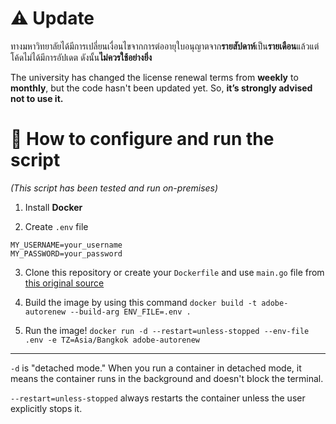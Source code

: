 # ⚠️ Update
ทางมหาวิทยาลัยได้มีการเปลี่ยนเงื่อนไขจากการต่ออายุใบอนุญาตจาก**รายสัปดาห์**เป็น**รายเดือน**แล้วแต่โค้ดไม่ได้มีการอัปเดต ดังนั้น**ไม่ควรใช้อย่างยิ่ง**

The university has changed the license renewal terms from **weekly** to **monthly**, but the code hasn't been updated yet. So, **it’s strongly advised not to use it.**

# 🚀 How to configure and run the script
*(This script has been tested and run on-premises)*

1. Install **Docker**

2. Create `.env` file
```
MY_USERNAME=your_username
MY_PASSWORD=your_password
```

3. Clone this repository or create your `Dockerfile` and use `main.go` file from [this original source](https://gist.github.com/buratud/ed6e786287c3a42ef70da2f85c311244)

4. Build the image by using this command
`docker build -t adobe-autorenew --build-arg ENV_FILE=.env .`

5. Run the image!
`docker run -d --restart=unless-stopped --env-file .env -e TZ=Asia/Bangkok adobe-autorenew`

<hr/>
 
`-d` is "detached mode." When you run a container in detached mode, it means the container runs in the background and doesn't block the terminal. 

`--restart=unless-stopped` always restarts the container unless the user explicitly stops it.
